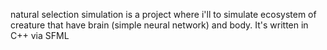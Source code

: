 natural selection simulation is a project where i'll to simulate ecosystem of creature that have brain (simple neural network) and body. It's written in C++ via SFML
